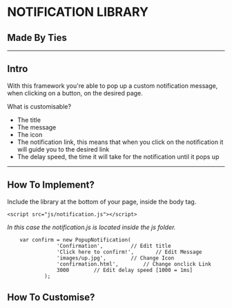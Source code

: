 NOTIFICATION LIBRARY
===

Made By Ties
---

---

Intro
---

With this framework you're able to pop up a custom notification message, when clicking on a button, on the desired page.

What is customisable?
* The title
* The message
* The icon
* The notification link, this means that when you click on the notification it will guide you to the desired link
* The delay speed, the time it will take for the notification until it pops up

---

How To Implement?
---

Include the library at the bottom of your page, inside the body tag.

```<script src="js/notification.js"></script>```

*In this case the notification.js is located inside the js folder.*


```
	var confirm = new PopupNotification(
				'Confirmation', 		// Edit title
				'Click here to confirm!', 		// Edit Message
				'images/up.jpg', 		// Change Icon
				'confirmation.html', 		// Change onclick Link
				3000		// Edit delay speed [1000 = 1ms]
			);
```

How To Customise?
---


